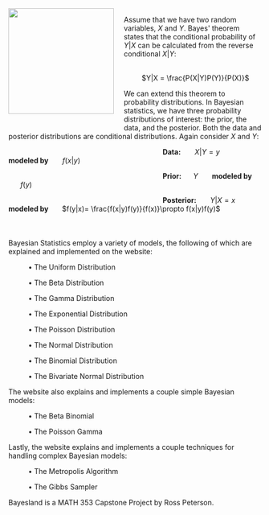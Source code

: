 <img src="http://www.arthurx.org/Thomas_Bayes/Thomas_Bayes_Grafure.gif" width="210" height="210" align="left" style="margin-right: 20px;margin-bottom: 20px;">

Assume that we have two random variables, $X$ and $Y$. Bayes' theorem states that the conditional probability of $Y|X$ can be calculated from the reverse conditional $X|Y$:

&nbsp;&nbsp;&nbsp;&nbsp;&nbsp;&nbsp;&nbsp;&nbsp;&nbsp;&nbsp;&nbsp;&nbsp;&nbsp;&nbsp;&nbsp;&nbsp;&nbsp;&nbsp;&nbsp;&nbsp;&nbsp;&nbsp;&nbsp;&nbsp;&nbsp;&nbsp;&nbsp;&nbsp;&nbsp;&nbsp;&nbsp;&nbsp;&nbsp;&nbsp;&nbsp;&nbsp;&nbsp;&nbsp;&nbsp;&nbsp;&nbsp;&nbsp;&nbsp;&nbsp;&nbsp;&nbsp;&nbsp;&nbsp;&nbsp;&nbsp;&nbsp;&nbsp;&nbsp;&nbsp;&nbsp;&nbsp;&nbsp;&nbsp;&nbsp;&nbsp;&nbsp;&nbsp;&nbsp;&nbsp;&nbsp;&nbsp;&nbsp;&nbsp;&nbsp;&nbsp;&nbsp;&nbsp;&nbsp;&nbsp;&nbsp;&nbsp;&nbsp;&nbsp;$Y|X = \frac{P(X|Y)P(Y)}{P(X)}$

We can extend this theorem to probability distributions. In Bayesian statistics, we have three probability distributions of interest: the prior, the data, and the posterior. Both the data and posterior distributions are conditional distributions. Again consider $X$ and $Y$:

&nbsp;&nbsp;&nbsp;&nbsp;&nbsp;&nbsp;&nbsp;&nbsp;&nbsp;&nbsp;&nbsp;&nbsp;&nbsp;&nbsp;&nbsp;&nbsp;&nbsp;&nbsp;&nbsp;&nbsp;&nbsp;&nbsp;&nbsp;&nbsp;&nbsp;&nbsp;&nbsp;&nbsp;&nbsp;&nbsp;&nbsp;&nbsp;&nbsp;&nbsp;&nbsp;&nbsp;&nbsp;&nbsp;&nbsp;&nbsp;&nbsp;&nbsp;&nbsp;&nbsp;&nbsp;&nbsp;&nbsp;&nbsp;&nbsp;&nbsp;&nbsp;&nbsp;&nbsp;&nbsp;&nbsp;&nbsp;&nbsp;&nbsp;&nbsp;&nbsp;&nbsp;&nbsp;&nbsp;&nbsp;&nbsp;&nbsp;&nbsp;&nbsp;&nbsp;&nbsp;&nbsp;&nbsp;&nbsp;&nbsp;&nbsp;&nbsp;&nbsp;&nbsp;<b>Data:</b> &nbsp;&nbsp;&nbsp;&nbsp;&nbsp; $X|Y = y$ &nbsp;&nbsp;&nbsp;&nbsp;&nbsp; <b>modeled by</b> &nbsp;&nbsp;&nbsp;&nbsp;&nbsp; $f(x|y)$

&nbsp;&nbsp;&nbsp;&nbsp;&nbsp;&nbsp;&nbsp;&nbsp;&nbsp;&nbsp;&nbsp;&nbsp;&nbsp;&nbsp;&nbsp;&nbsp;&nbsp;&nbsp;&nbsp;&nbsp;&nbsp;&nbsp;&nbsp;&nbsp;&nbsp;&nbsp;&nbsp;&nbsp;&nbsp;&nbsp;&nbsp;&nbsp;&nbsp;&nbsp;&nbsp;&nbsp;&nbsp;&nbsp;&nbsp;&nbsp;&nbsp;&nbsp;&nbsp;&nbsp;&nbsp;&nbsp;&nbsp;&nbsp;&nbsp;&nbsp;&nbsp;&nbsp;&nbsp;&nbsp;&nbsp;&nbsp;&nbsp;&nbsp;&nbsp;&nbsp;&nbsp;&nbsp;&nbsp;&nbsp;&nbsp;&nbsp;&nbsp;&nbsp;&nbsp;&nbsp;&nbsp;&nbsp;&nbsp;&nbsp;&nbsp;&nbsp;&nbsp;&nbsp;<b>Prior:</b>&nbsp;&nbsp;&nbsp;&nbsp;&nbsp; $Y$ &nbsp;&nbsp;&nbsp;&nbsp;&nbsp; <b> modeled by </b> &nbsp;&nbsp;&nbsp;&nbsp;&nbsp; $f(y)$

&nbsp;&nbsp;&nbsp;&nbsp;&nbsp;&nbsp;&nbsp;&nbsp;&nbsp;&nbsp;&nbsp;&nbsp;&nbsp;&nbsp;&nbsp;&nbsp;&nbsp;&nbsp;&nbsp;&nbsp;&nbsp;&nbsp;&nbsp;&nbsp;&nbsp;&nbsp;&nbsp;&nbsp;&nbsp;&nbsp;&nbsp;&nbsp;&nbsp;&nbsp;&nbsp;&nbsp;&nbsp;&nbsp;&nbsp;&nbsp;&nbsp;&nbsp;&nbsp;&nbsp;&nbsp;&nbsp;&nbsp;&nbsp;&nbsp;&nbsp;&nbsp;&nbsp;&nbsp;&nbsp;&nbsp;&nbsp;&nbsp;&nbsp;&nbsp;&nbsp;&nbsp;&nbsp;&nbsp;&nbsp;&nbsp;&nbsp;&nbsp;&nbsp;&nbsp;&nbsp;&nbsp;&nbsp;&nbsp;&nbsp;&nbsp;&nbsp;&nbsp;&nbsp;<b>Posterior:</b> &nbsp;&nbsp;&nbsp;&nbsp;&nbsp; $Y|X = x$ &nbsp;&nbsp;&nbsp;&nbsp;&nbsp; <b> modeled by </b> &nbsp;&nbsp;&nbsp;&nbsp;&nbsp; $f(y|x)= \frac{f(x|y)f(y)}{f(x)}\propto f(x|y)f(y)$
<br>
<br>
<br>
<br>
Bayesian Statistics employ a variety of models, the following of which are explained and implemented on the website:

&nbsp;&nbsp;&nbsp;&nbsp;&nbsp;&nbsp;&nbsp;&nbsp;&nbsp;&nbsp;&bull; The Uniform Distribution

&nbsp;&nbsp;&nbsp;&nbsp;&nbsp;&nbsp;&nbsp;&nbsp;&nbsp;&nbsp;&bull; The Beta Distribution

&nbsp;&nbsp;&nbsp;&nbsp;&nbsp;&nbsp;&nbsp;&nbsp;&nbsp;&nbsp;&bull; The Gamma Distribution

&nbsp;&nbsp;&nbsp;&nbsp;&nbsp;&nbsp;&nbsp;&nbsp;&nbsp;&nbsp;&bull; The Exponential Distribution

&nbsp;&nbsp;&nbsp;&nbsp;&nbsp;&nbsp;&nbsp;&nbsp;&nbsp;&nbsp;&bull; The Poisson Distribution

&nbsp;&nbsp;&nbsp;&nbsp;&nbsp;&nbsp;&nbsp;&nbsp;&nbsp;&nbsp;&bull; The Normal Distribution

&nbsp;&nbsp;&nbsp;&nbsp;&nbsp;&nbsp;&nbsp;&nbsp;&nbsp;&nbsp;&bull; The Binomial Distribution

&nbsp;&nbsp;&nbsp;&nbsp;&nbsp;&nbsp;&nbsp;&nbsp;&nbsp;&nbsp;&bull; The Bivariate Normal Distribution

The website also explains and implements a couple simple Bayesian models:

&nbsp;&nbsp;&nbsp;&nbsp;&nbsp;&nbsp;&nbsp;&nbsp;&nbsp;&nbsp;&bull; The Beta Binomial

&nbsp;&nbsp;&nbsp;&nbsp;&nbsp;&nbsp;&nbsp;&nbsp;&nbsp;&nbsp;&bull; The Poisson Gamma

Lastly, the website explains and implements a couple techniques for handling complex Bayesian models:

&nbsp;&nbsp;&nbsp;&nbsp;&nbsp;&nbsp;&nbsp;&nbsp;&nbsp;&nbsp;&bull; The Metropolis Algorithm

&nbsp;&nbsp;&nbsp;&nbsp;&nbsp;&nbsp;&nbsp;&nbsp;&nbsp;&nbsp;&bull; The Gibbs Sampler 

Bayesland is a MATH 353 Capstone Project by Ross Peterson.
